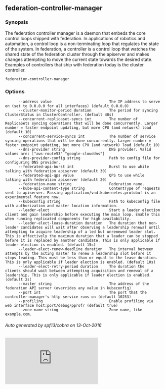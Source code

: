 ---
---

## federation-controller-manager



### Synopsis


The federation controller manager is a daemon that embeds
the core control loops shipped with federation. In applications of robotics and
automation, a control loop is a non-terminating loop that regulates the state of
the system. In federation, a controller is a control loop that watches the shared
state of the federation cluster through the apiserver and makes changes attempting
to move the current state towards the desired state. Examples of controllers that
ship with federation today is the cluster controller.

```
federation-controller-manager
```

### Options

```
      --address value                          The IP address to serve on (set to 0.0.0.0 for all interfaces) (default 0.0.0.0)
      --cluster-monitor-period duration        The period for syncing ClusterStatus in ClusterController. (default 40s)
      --concurrent-replicaset-syncs int        The number of ReplicaSets syncing operations that will be done concurrently. Larger number = faster endpoint updating, but more CPU (and network) load (default 10)
      --concurrent-service-syncs int           The number of service syncing operations that will be done concurrently. Larger number = faster endpoint updating, but more CPU (and network) load (default 10)
      --dns-provider string                    DNS provider. Valid values are: ["aws-route53" "google-clouddns"]
      --dns-provider-config string             Path to config file for configuring DNS provider.
      --federated-api-burst int                Burst to use while talking with federation apiserver (default 30)
      --federated-api-qps value                QPS to use while talking with federation apiserver (default 20)
      --federation-name string                 Federation name.
      --kube-api-content-type string           ContentType of requests sent to apiserver. Passing application/vnd.kubernetes.protobuf is an experimental feature now.
      --kubeconfig string                      Path to kubeconfig file with authorization and master location information.
      --leader-elect                           Start a leader election client and gain leadership before executing the main loop. Enable this when running replicated components for high availability.
      --leader-elect-lease-duration duration   The duration that non-leader candidates will wait after observing a leadership renewal until attempting to acquire leadership of a led but unrenewed leader slot. This is effectively the maximum duration that a leader can be stopped before it is replaced by another candidate. This is only applicable if leader election is enabled. (default 15s)
      --leader-elect-renew-deadline duration   The interval between attempts by the acting master to renew a leadership slot before it stops leading. This must be less than or equal to the lease duration. This is only applicable if leader election is enabled. (default 10s)
      --leader-elect-retry-period duration     The duration the clients should wait between attempting acquisition and renewal of a leadership. This is only applicable if leader election is enabled. (default 2s)
      --master string                          The address of the federation API server (overrides any value in kubeconfig)
      --port int                               The port that the controller-manager's http service runs on (default 10253)
      --profiling                              Enable profiling via web interface host:port/debug/pprof/ (default true)
      --zone-name string                       Zone name, like example.com.
```

###### Auto generated by spf13/cobra on 13-Oct-2016






<!-- BEGIN MUNGE: GENERATED_ANALYTICS -->
[![Analytics](https://kubernetes-site.appspot.com/UA-36037335-10/GitHub/docs/admin/federation-controller-manager.md?pixel)]()
<!-- END MUNGE: GENERATED_ANALYTICS -->

